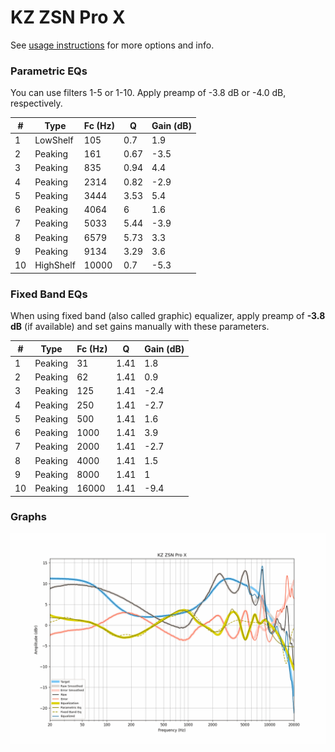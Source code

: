 # KZ ZSN Pro X
See [usage instructions](https://github.com/jaakkopasanen/AutoEq#usage) for more options and info.

### Parametric EQs
You can use filters 1-5 or 1-10. Apply preamp of -3.8 dB or -4.0 dB, respectively.

|   # | Type      |   Fc (Hz) |    Q |   Gain (dB) |
|-----|-----------|-----------|------|-------------|
|   1 | LowShelf  |       105 | 0.7  |         1.9 |
|   2 | Peaking   |       161 | 0.67 |        -3.5 |
|   3 | Peaking   |       835 | 0.94 |         4.4 |
|   4 | Peaking   |      2314 | 0.82 |        -2.9 |
|   5 | Peaking   |      3444 | 3.53 |         5.4 |
|   6 | Peaking   |      4064 | 6    |         1.6 |
|   7 | Peaking   |      5033 | 5.44 |        -3.9 |
|   8 | Peaking   |      6579 | 5.73 |         3.3 |
|   9 | Peaking   |      9134 | 3.29 |         3.6 |
|  10 | HighShelf |     10000 | 0.7  |        -5.3 |

### Fixed Band EQs
When using fixed band (also called graphic) equalizer, apply preamp of **-3.8 dB** (if available) and set gains manually with these parameters.

|   # | Type    |   Fc (Hz) |    Q |   Gain (dB) |
|-----|---------|-----------|------|-------------|
|   1 | Peaking |        31 | 1.41 |         1.8 |
|   2 | Peaking |        62 | 1.41 |         0.9 |
|   3 | Peaking |       125 | 1.41 |        -2.4 |
|   4 | Peaking |       250 | 1.41 |        -2.7 |
|   5 | Peaking |       500 | 1.41 |         1.6 |
|   6 | Peaking |      1000 | 1.41 |         3.9 |
|   7 | Peaking |      2000 | 1.41 |        -2.7 |
|   8 | Peaking |      4000 | 1.41 |         1.5 |
|   9 | Peaking |      8000 | 1.41 |         1   |
|  10 | Peaking |     16000 | 1.41 |        -9.4 |

### Graphs
![](./KZ%20ZSN%20Pro%20X.png)
